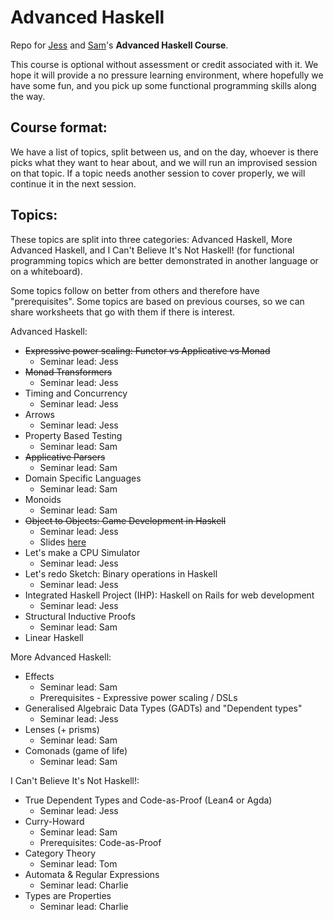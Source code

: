 Advanced Haskell
================

Repo for [Jess](https://github.com/ratherforky) and [Sam](https://samfrohlich.github.io/)'s **Advanced Haskell Course**.

This course is optional without assessment or credit associated with it. We hope it will provide a no pressure learning environment, where hopefully we have some fun, and you pick up some functional programming skills along the way.

Course format:
---------------

We have a list of topics, split between us, and on the day, whoever is there picks what they want to hear about, and we will run an improvised session on that topic. If a topic needs another session to cover properly, we will continue it in the next session.

Topics:
--------

These topics are split into three categories: Advanced Haskell, More Advanced Haskell, and I Can't Believe It's Not Haskell! (for functional programming topics which are better demonstrated in another language or on a whiteboard).

Some topics follow on better from others and therefore have "prerequisites". Some topics are based on previous courses, so we can share worksheets that go with them if there is interest.

Advanced Haskell:
- ~~Expressive power scaling: Functor vs Applicative vs Monad~~
  * Seminar lead: Jess
- ~~Monad Transformers~~
  * Seminar lead: Jess
- Timing and Concurrency
  * Seminar lead: Jess
- Arrows
  * Seminar lead: Jess
- Property Based Testing
  * Seminar lead: Sam
- ~~Applicative Parsers~~
  * Seminar lead: Sam
- Domain Specific Languages
  * Seminar lead: Sam
- Monoids
  * Seminar lead: Sam
- ~~Object to Objects: Game Development in Haskell~~
  * Seminar lead: Jess
  * Slides [here](https://docs.google.com/presentation/d/1i4Qeb1SaQDL2bZ2dfk6xSxSzIhRVTGS7hya1x1TFFDg/edit?usp=sharing)
- Let's make a CPU Simulator
  * Seminar lead: Jess
- Let's redo Sketch: Binary operations in Haskell
  * Seminar lead: Jess
- Integrated Haskell Project (IHP): Haskell on Rails for web development
  * Seminar lead: Jess
- Structural Inductive Proofs
  * Seminar lead: Sam
- Linear Haskell


More Advanced Haskell:
- Effects
  * Seminar lead: Sam
  * Prerequisites - Expressive power scaling / DSLs
- Generalised Algebraic Data Types (GADTs) and "Dependent types"
  * Seminar lead: Jess
- Lenses (+ prisms)
  * Seminar lead: Sam
- Comonads (game of life)
  * Seminar lead: Sam

I Can't Believe It's Not Haskell!:
- True Dependent Types and Code-as-Proof (Lean4 or Agda)
  * Seminar lead: Jess
- Curry-Howard
  * Seminar lead: Sam
  * Prerequisites: Code-as-Proof
- Category Theory
  * Seminar lead: Tom
- Automata & Regular Expressions
  * Seminar lead: Charlie
- Types are Properties
  * Seminar lead: Charlie
